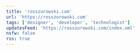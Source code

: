 ```yaml
---
title: 'rosszurowski.com'
url: 'https://rosszurowski.com'
tags: ['designer', 'developer', 'technologist']
updatesFeed: 'https://rosszurowski.com/index.xml'
nsfw: false
rss: true
---
```

